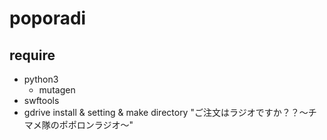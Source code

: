 # poporadi
## require
* python3
  * mutagen
* swftools
* gdrive install & setting & make directory "ご注文はラジオですか？？～チマメ隊のポポロンラジオ～"